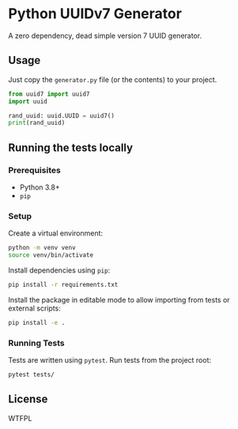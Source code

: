 # Python UUIDv7 Generator

A zero dependency, dead simple version 7 UUID generator.

## Usage

Just copy the `generator.py` file (or the contents) to your project.

```python
from uuid7 import uuid7
import uuid

rand_uuid: uuid.UUID = uuid7()
print(rand_uuid)
```

## Running the tests locally

### Prerequisites

- Python 3.8+
- `pip`

### Setup

Create a virtual environment:

```bash
python -m venv venv
source venv/bin/activate
```

Install dependencies using `pip`:

```bash
pip install -r requirements.txt
```

Install the package in editable mode to allow importing from tests or external scripts:

```bash
pip install -e .
```

### Running Tests

Tests are written using `pytest`. Run tests from the project root:

```bash
pytest tests/
```


## License

WTFPL

